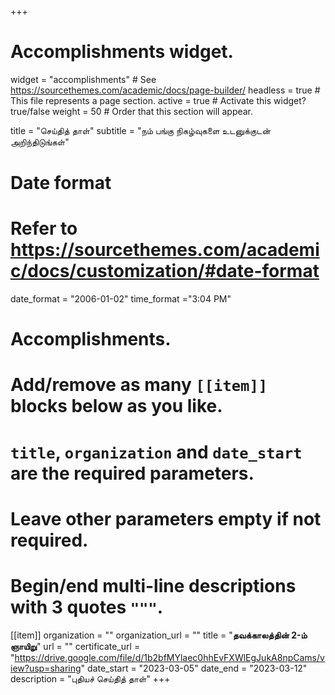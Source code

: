 +++
# Accomplishments widget.
widget = "accomplishments"  # See https://sourcethemes.com/academic/docs/page-builder/
headless = true  # This file represents a page section.
active = true  # Activate this widget? true/false
weight = 50  # Order that this section will appear.

title = "செய்தித் தாள்"
subtitle = "நம் பங்கு நிகழ்வுகளை உடனுக்குடன் அறிந்திடுங்கள்"

# Date format
#   Refer to https://sourcethemes.com/academic/docs/customization/#date-format
date_format = "2006-01-02"
time_format ="3:04 PM"

# Accomplishments.
#   Add/remove as many `[[item]]` blocks below as you like.
#   `title`, `organization` and `date_start` are the required parameters.
#   Leave other parameters empty if not required.
#   Begin/end multi-line descriptions with 3 quotes `"""`.


[[item]]
  organization = ""
  organization_url = ""
  title = "**தவக்காலத்தின் 2-ம் ஞாயிறு**"
  url = ""
  certificate_url = "https://drive.google.com/file/d/1b2bfMYlaec0hhEvFXWlEgJukA8npCams/view?usp=sharing"
  date_start = "2023-03-05"
  date_end = "2023-03-12"
  description = "புதியச் செய்தித் தாள்"
+++
